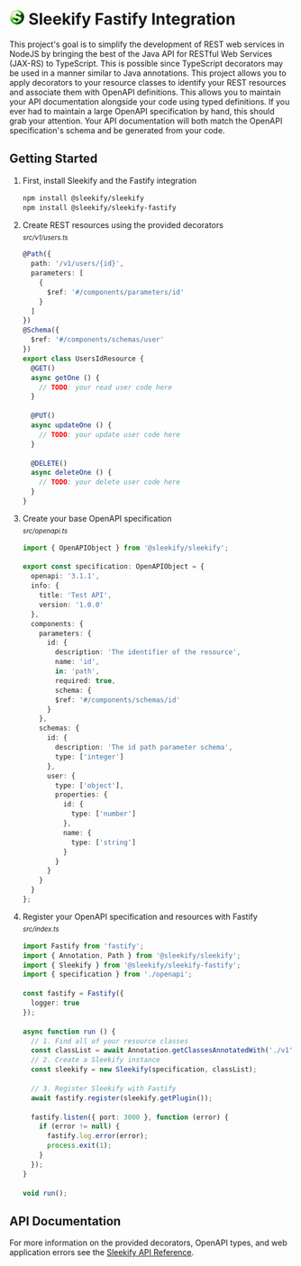 # <img src="https://github.com/sleekify/assets/blob/main/resources/sleekify.png" height="27"> Sleekify Fastify Integration

This project's goal is to simplify the development of REST web services in NodeJS by bringing the best of the Java API for RESTful Web Services (JAX-RS) to TypeScript.
This is possible since TypeScript decorators may be used in a manner similar to Java annotations.
This project allows you to apply decorators to your resource classes to identify your REST resources and associate them with OpenAPI definitions.
This allows you to maintain your API documentation alongside your code using typed definitions.
If you ever had to maintain a large OpenAPI specification by hand, this should grab your attention.
Your API documentation will both match the OpenAPI specification's schema and be generated from your code.

## Getting Started

1. First, install Sleekify and the Fastify integration
   ```bash
   npm install @sleekify/sleekify
   npm install @sleekify/sleekify-fastify
   ```

2. Create REST resources using the provided decorators
   <br/><sub>_src/v1/users.ts_</sub>
   ```TypeScript
   @Path({
     path: '/v1/users/{id}',
     parameters: [
       {
         $ref: '#/components/parameters/id'
       }
     ]
   })
   @Schema({
     $ref: '#/components/schemas/user'
   })
   export class UsersIdResource {
     @GET()
     async getOne () {
       // TODO: your read user code here
     }
   
     @PUT()
     async updateOne () {
       // TODO: your update user code here
     }
   
     @DELETE()
     async deleteOne () {
       // TODO: your delete user code here
     }
   }
   ```

2. Create your base OpenAPI specification
   <br/><sub>_src/openapi.ts_</sub>
   ```TypeScript
   import { OpenAPIObject } from '@sleekify/sleekify';
   
   export const specification: OpenAPIObject = {
     openapi: '3.1.1',
     info: {
       title: 'Test API',
       version: '1.0.0'
     },
     components: {
       parameters: {
         id: {
           description: 'The identifier of the resource',
           name: 'id',
           in: 'path',
           required: true,
           schema: {
           $ref: '#/components/schemas/id'
         }
       },
       schemas: {
         id: {
           description: 'The id path parameter schema',
           type: ['integer']
         },
         user: {
           type: ['object'],
           properties: {
             id: {
               type: ['number']
             },
             name: {
               type: ['string']
             }
           }
         }
       }
     }
   };
   ```

4. Register your OpenAPI specification and resources with Fastify
   <br/><sub>_src/index.ts_</sub>
   ```TypeScript
   import Fastify from 'fastify';
   import { Annotation, Path } from '@sleekify/sleekify';
   import { Sleekify } from '@sleekify/sleekify-fastify';
   import { specification } from './openapi';
   
   const fastify = Fastify({
     logger: true
   });
   
   async function run () {
     // 1. Find all of your resource classes
     const classList = await Annotation.getClassesAnnotatedWith('./v1', Path);
     // 2. Create a Sleekify instance
     const sleekify = new Sleekify(specification, classList);
   
     // 3. Register Sleekify with Fastify
     await fastify.register(sleekify.getPlugin());
   
     fastify.listen({ port: 3000 }, function (error) {
       if (error != null) {
         fastify.log.error(error);
         process.exit(1);
       }
     });
   }
   
   void run();
   ```

## API Documentation

For more information on the provided decorators, OpenAPI types, and web application errors see the [Sleekify API Reference](https://github.com/sleekify/sleekify).